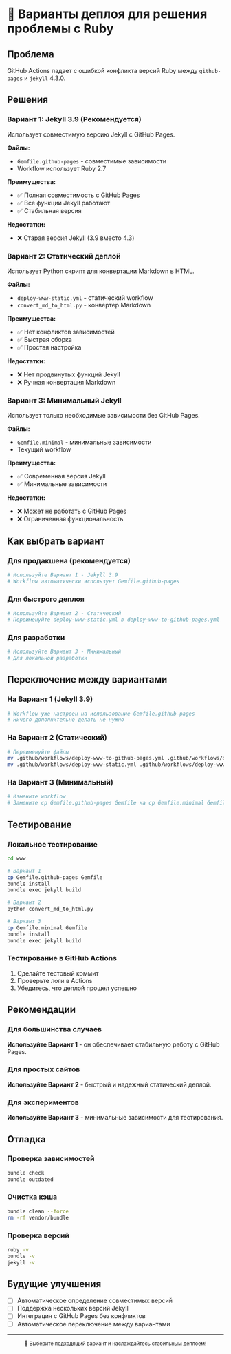 # 🚀 Варианты деплоя для решения проблемы с Ruby

## Проблема

GitHub Actions падает с ошибкой конфликта версий Ruby между `github-pages` и `jekyll` 4.3.0.

## Решения

### Вариант 1: Jekyll 3.9 (Рекомендуется)

Использует совместимую версию Jekyll с GitHub Pages.

**Файлы:**
- `Gemfile.github-pages` - совместимые зависимости
- Workflow использует Ruby 2.7

**Преимущества:**
- ✅ Полная совместимость с GitHub Pages
- ✅ Все функции Jekyll работают
- ✅ Стабильная версия

**Недостатки:**
- ❌ Старая версия Jekyll (3.9 вместо 4.3)

### Вариант 2: Статический деплой

Использует Python скрипт для конвертации Markdown в HTML.

**Файлы:**
- `deploy-www-static.yml` - статический workflow
- `convert_md_to_html.py` - конвертер Markdown

**Преимущества:**
- ✅ Нет конфликтов зависимостей
- ✅ Быстрая сборка
- ✅ Простая настройка

**Недостатки:**
- ❌ Нет продвинутых функций Jekyll
- ❌ Ручная конвертация Markdown

### Вариант 3: Минимальный Jekyll

Использует только необходимые зависимости без GitHub Pages.

**Файлы:**
- `Gemfile.minimal` - минимальные зависимости
- Текущий workflow

**Преимущества:**
- ✅ Современная версия Jekyll
- ✅ Минимальные зависимости

**Недостатки:**
- ❌ Может не работать с GitHub Pages
- ❌ Ограниченная функциональность

## Как выбрать вариант

### Для продакшена (рекомендуется)
```bash
# Используйте Вариант 1 - Jekyll 3.9
# Workflow автоматически использует Gemfile.github-pages
```

### Для быстрого деплоя
```bash
# Используйте Вариант 2 - Статический
# Переименуйте deploy-www-static.yml в deploy-www-to-github-pages.yml
```

### Для разработки
```bash
# Используйте Вариант 3 - Минимальный
# Для локальной разработки
```

## Переключение между вариантами

### На Вариант 1 (Jekyll 3.9)
```bash
# Workflow уже настроен на использование Gemfile.github-pages
# Ничего дополнительно делать не нужно
```

### На Вариант 2 (Статический)
```bash
# Переименуйте файлы
mv .github/workflows/deploy-www-to-github-pages.yml .github/workflows/deploy-www-to-github-pages.yml.backup
mv .github/workflows/deploy-www-static.yml .github/workflows/deploy-www-to-github-pages.yml
```

### На Вариант 3 (Минимальный)
```bash
# Измените workflow
# Замените cp Gemfile.github-pages Gemfile на cp Gemfile.minimal Gemfile
```

## Тестирование

### Локальное тестирование
```bash
cd www

# Вариант 1
cp Gemfile.github-pages Gemfile
bundle install
bundle exec jekyll build

# Вариант 2
python convert_md_to_html.py

# Вариант 3
cp Gemfile.minimal Gemfile
bundle install
bundle exec jekyll build
```

### Тестирование в GitHub Actions
1. Сделайте тестовый коммит
2. Проверьте логи в Actions
3. Убедитесь, что деплой прошел успешно

## Рекомендации

### Для большинства случаев
**Используйте Вариант 1** - он обеспечивает стабильную работу с GitHub Pages.

### Для простых сайтов
**Используйте Вариант 2** - быстрый и надежный статический деплой.

### Для экспериментов
**Используйте Вариант 3** - минимальные зависимости для тестирования.

## Отладка

### Проверка зависимостей
```bash
bundle check
bundle outdated
```

### Очистка кэша
```bash
bundle clean --force
rm -rf vendor/bundle
```

### Проверка версий
```bash
ruby -v
bundle -v
jekyll -v
```

## Будущие улучшения

- [ ] Автоматическое определение совместимых версий
- [ ] Поддержка нескольких версий Jekyll
- [ ] Интеграция с GitHub Pages без конфликтов
- [ ] Автоматическое переключение между вариантами

---

<div align="center">
  <sub>🚀 Выберите подходящий вариант и наслаждайтесь стабильным деплоем!</sub>
</div>
